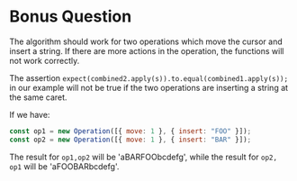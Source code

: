 # Bonus Question

The algorithm should work for two operations which move the cursor and insert a string. If there are more actions in the operation, the functions will not work correctly.

The assertion `expect(combined2.apply(s)).to.equal(combined1.apply(s));` in our example will not be true if the two operations are inserting a string at the same caret.

If we have:
```javascript
const op1 = new Operation([{ move: 1 }, { insert: "FOO" }]);
const op2 = new Operation([{ move: 1 }, { insert: "BAR" }]);
```

The result for `op1,op2` will be 'aBARFOObcdefg', while the result for `op2, op1` will be 'aFOOBARbcdefg'.